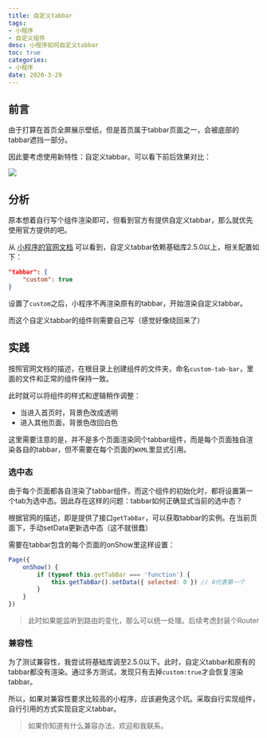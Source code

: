 ```yaml
---
title: 自定义tabbar
tags: 
- 小程序
- 自定义组件
desc: 小程序如何自定义tabbar
toc: true
categories:
- 小程序
date: 2020-3-29
---
```


## 前言

由于打算在首页全屏展示壁纸，但是首页属于tabbar页面之一，会被底部的tabbar遮挡一部分。

<!-- more -->

因此要考虑使用新特性：自定义tabbar。可以看下前后效果对比：

![](/blog/images/compare.jpg)

## 分析

原本想着自行写个组件渲染即可，但看到官方有提供自定义tabbar，那么就优先使用官方提供的吧。

从 [小程序的官网文档](https://developers.weixin.qq.com/miniprogram/dev/reference/configuration/app.html#tabBar) 可以看到，自定义tabbar依赖基础库2.5.0以上，相关配置如下：

```json
"tabbar": {
    "custom": true
}
```
 
设置了`custom`之后，小程序不再渲染原有的tabbar，开始渲染自定义tabbar。

而这个自定义tabbar的组件则需要自己写（感觉好像绕回来了）

## 实践

按照官网文档的描述，在根目录上创建组件的文件夹，命名`custom-tab-bar`，里面的文件和正常的组件保持一致。

此时就可以将组件的样式和逻辑稍作调整：

- 当进入首页时，背景色改成透明
- 进入其他页面，背景色改回白色

这里需要注意的是，并不是多个页面渲染同个tabbar组件，而是每个页面独自渲染各自的tabbar，但不需要在每个页面的`WXML`里显式引用。

### 选中态

由于每个页面都各自渲染了tabbar组件，而这个组件的初始化时，都将设置第一个tab为选中态。因此存在这样的问题：tabbar如何正确显式当前的选中态？

根据官网的描述，即是提供了接口`getTabBar`，可以获取tabbar的实例。在当前页面下，手动setData更新选中态（这不就很蠢）

需要在tabbar包含的每个页面的onShow里这样设置：

```js
Page({
    onShow() {
        if (typeof this.getTabBar === 'function') {
            this.getTabBar().setData({ selected: 0 }) // 0代表第一个
        }
    }
})
```

> 此时如果能监听到路由的变化，那么可以统一处理。后续考虑封装个Router

### 兼容性

为了测试兼容性，我尝试将基础库调至2.5.0以下。此时，自定义tabbar和原有的tabbar都没有渲染。通过多方测试，发现只有去掉`custom:true`才会恢复渲染tabbar。

所以，如果对兼容性要求比较高的小程序，应该避免这个坑。采取自行实现组件，自行引用的方式实现自定义tabbar。

> 如果你知道有什么兼容办法，欢迎和我联系。